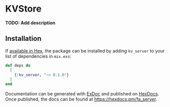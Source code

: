 # KVStore

**TODO: Add description**

## Installation

If [available in Hex](https://hex.pm/docs/publish), the package can be installed
by adding `kv_server` to your list of dependencies in `mix.exs`:

```elixir
def deps do
  [
    {:kv_server, "~> 0.1.0"}
  ]
end
```

Documentation can be generated with [ExDoc](https://github.com/elixir-lang/ex_doc)
and published on [HexDocs](https://hexdocs.pm). Once published, the docs can
be found at <https://hexdocs.pm/fa_server>.

